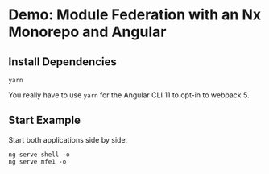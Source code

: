 # Demo: Module Federation with an Nx Monorepo and Angular

## Install Dependencies

```
yarn
```

You really have to use ``yarn`` for the Angular CLI 11 to opt-in to webpack 5.

## Start Example

Start both applications side by side.

```
ng serve shell -o
ng serve mfe1 -o
```

